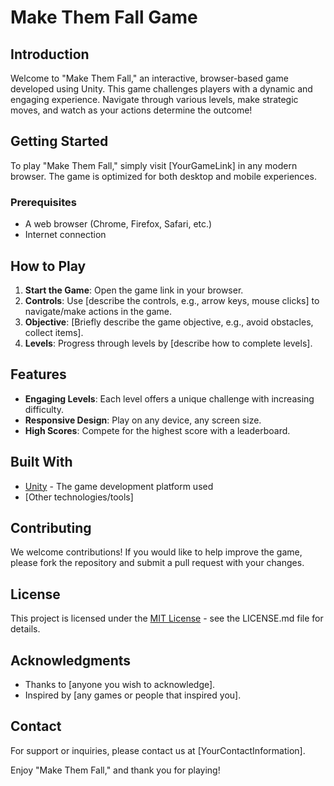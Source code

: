 # Make Them Fall Game

## Introduction

Welcome to "Make Them Fall," an interactive, browser-based game developed using Unity. This game challenges players with a dynamic and engaging experience. Navigate through various levels, make strategic moves, and watch as your actions determine the outcome!

## Getting Started

To play "Make Them Fall," simply visit [YourGameLink] in any modern browser. The game is optimized for both desktop and mobile experiences.

### Prerequisites

- A web browser (Chrome, Firefox, Safari, etc.)
- Internet connection

## How to Play

1. **Start the Game**: Open the game link in your browser.
2. **Controls**: Use [describe the controls, e.g., arrow keys, mouse clicks] to navigate/make actions in the game.
3. **Objective**: [Briefly describe the game objective, e.g., avoid obstacles, collect items].
4. **Levels**: Progress through levels by [describe how to complete levels].

## Features

- **Engaging Levels**: Each level offers a unique challenge with increasing difficulty.
- **Responsive Design**: Play on any device, any screen size.
- **High Scores**: Compete for the highest score with a leaderboard.

## Built With

- [Unity](https://unity.com/) - The game development platform used
- [Other technologies/tools]

## Contributing

We welcome contributions! If you would like to help improve the game, please fork the repository and submit a pull request with your changes.

## License

This project is licensed under the [MIT License](LICENSE.md) - see the LICENSE.md file for details.

## Acknowledgments

- Thanks to [anyone you wish to acknowledge].
- Inspired by [any games or people that inspired you].

## Contact

For support or inquiries, please contact us at [YourContactInformation].

Enjoy "Make Them Fall," and thank you for playing!
